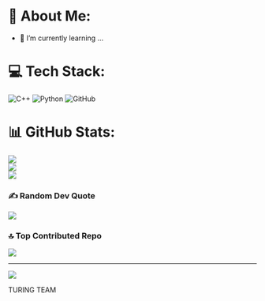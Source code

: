 # 💫 About Me:
- 🌱 I’m currently learning ...


# 💻 Tech Stack:
![C++](https://img.shields.io/badge/c++-%2300599C.svg?style=plastic&logo=c%2B%2B&logoColor=white) ![Python](https://img.shields.io/badge/python-3670A0?style=plastic&logo=python&logoColor=ffdd54) ![GitHub](https://img.shields.io/badge/github-%23121011.svg?style=plastic&logo=github&logoColor=white)
# 📊 GitHub Stats:
![](https://github-readme-stats.vercel.app/api?username=MelikaRezazadeh&theme=radical&hide_border=false&include_all_commits=false&count_private=false)<br/>
![](https://github-readme-streak-stats.herokuapp.com/?user=MelikaRezazadeh&theme=radical&hide_border=false)<br/>
![](https://github-readme-stats.vercel.app/api/top-langs/?username=MelikaRezazadeh&theme=radical&hide_border=false&include_all_commits=false&count_private=false&layout=compact)

### ✍️ Random Dev Quote
![](https://quotes-github-readme.vercel.app/api?type=horizontal&theme=radical)

### 🔝 Top Contributed Repo
![](https://github-contributor-stats.vercel.app/api?username=MelikaRezazadeh&limit=5&theme=radical&combine_all_yearly_contributions=true)

---
[![](https://visitcount.itsvg.in/api?id=MelikaRezazadeh&icon=7&color=10)](https://visitcount.itsvg.in)

<!-- Proudly created with GPRM ( https://gprm.itsvg.in ) -->

TURING TEAM
